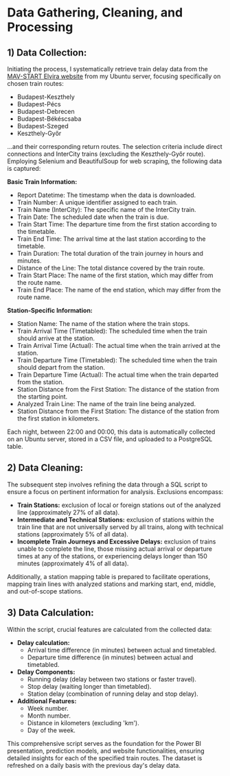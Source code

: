 # Data Gathering, Cleaning, and Processing

## 1) Data Collection:

Initiating the process, I systematically retrieve train delay data from the [MAV-START Elvira website](https://elvira.mav-start.hu/) from my Ubuntu server, focusing specifically on chosen train routes:

- Budapest-Keszthely
- Budapest-Pécs
- Budapest-Debrecen
- Budapest-Békéscsaba
- Budapest-Szeged
- Keszthely-Győr

...and their corresponding return routes. The selection criteria include direct connections and InterCity trains (excluding the Keszthely-Győr route). Employing Selenium and BeautifulSoup for web scraping, the following data is captured:

**Basic Train Information:**
- Report Datetime: The timestamp when the data is downloaded.
- Train Number: A unique identifier assigned to each train.
- Train Name (InterCity): The specific name of the InterCity train.
- Train Date: The scheduled date when the train is due.
- Train Start Time: The departure time from the first station according to the timetable.
- Train End Time: The arrival time at the last station according to the timetable.
- Train Duration: The total duration of the train journey in hours and minutes.
- Distance of the Line: The total distance covered by the train route.
- Train Start Place: The name of the first station, which may differ from the route name.
- Train End Place: The name of the end station, which may differ from the route name.

**Station-Specific Information:**
- Station Name: The name of the station where the train stops.
- Train Arrival Time (Timetabled): The scheduled time when the train should arrive at the station.
- Train Arrival Time (Actual): The actual time when the train arrived at the station.
- Train Departure Time (Timetabled): The scheduled time when the train should depart from the station.
- Train Departure Time (Actual): The actual time when the train departed from the station.
- Station Distance from the First Station: The distance of the station from the starting point.
- Analyzed Train Line: The name of the train line being analyzed.
- Station Distance from the First Station: The distance of the station from the first station in kilometers.

Each night, between 22:00 and 00:00, this data is automatically collected on an Ubuntu server, stored in a CSV file, and uploaded to a PostgreSQL table.

## 2) Data Cleaning:

The subsequent step involves refining the data through a SQL script to ensure a focus on pertinent information for analysis. Exclusions encompass:

- **Train Stations:** exclusion of local or foreign stations out of the analyzed line (approximately 27% of all data).
- **Intermediate and Technical Stations:** exclusion of stations within the train line that are not universally served by all trains, along with technical stations (approximately 5% of all data).
- **Incomplete Train Journeys and Excessive Delays:** exclusion of trains unable to complete the line, those missing actual arrival or departure times at any of the stations, or experiencing delays longer than 150 minutes (approximately 4% of all data).

Additionally, a station mapping table is prepared to facilitate operations, mapping train lines with analyzed stations and marking start, end, middle, and out-of-scope stations.

## 3) Data Calculation:

Within the script, crucial features are calculated from the collected data:

- **Delay calculation:**
  - Arrival time difference (in minutes) between actual and timetabled.
  - Departure time difference (in minutes) between actual and timetabled.
- **Delay Components:**
  - Running delay (delay between two stations or faster travel).
  - Stop delay (waiting longer than timetabled).
  - Station delay (combination of running delay and stop delay).
- **Additional Features:**
  - Week number.
  - Month number.
  - Distance in kilometers (excluding 'km').
  - Day of the week.

This comprehensive script serves as the foundation for the Power BI presentation, prediction models, and website functionalities, ensuring detailed insights for each of the specified train routes. The dataset is refreshed on a daily basis with the previous day's delay data.
